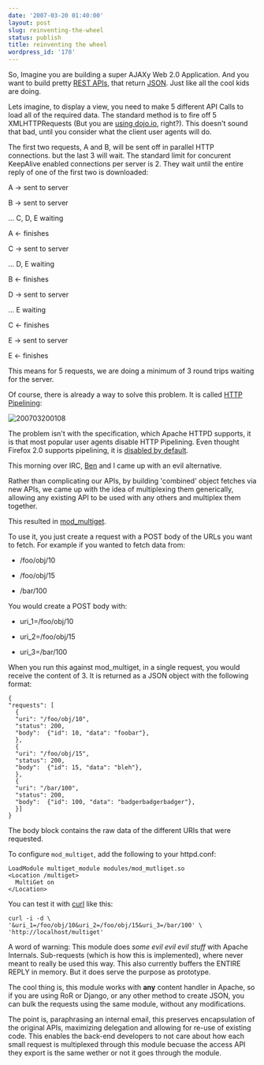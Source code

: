 ```yaml
---
date: '2007-03-20 01:40:00'
layout: post
slug: reinventing-the-wheel
status: publish
title: reinventing the wheel
wordpress_id: '178'
---
```



So, Imagine you are building a super AJAXy Web 2.0 Application.  And you want to build pretty [REST APIs](http://en.wikipedia.org/wiki/REST), that return [JSON](http://www.json.org/).  Just like all the cool kids are doing.



Lets imagine, to display a view, you need to make 5 different API Calls to load all of the required data.  The standard method is to fire off 5 XMLHTTPRequests (But you are [using dojo.io](http://dojotoolkit.org/intro_to_dojo_io.html), right?).  This doesn't sound that bad, until you consider what the client user agents will do.



The first two requests, A and B, will be sent off in parallel HTTP connections. but the last 3 will wait.  The standard limit for concurent KeepAlive enabled connections per server is 2. They wait until the entire reply of one of the first two is downloaded:


> 
A -> sent to server
  
B -> sent to server
  
... C, D, E waiting
  
A <- finishes
  
C -> sent to server



... D, E waiting


> 
B <- finishes
  
D -> sent to server



... E waiting


> 
C <- finishes
  
E -> sent to server
  
E <- finishes



This means for 5 requests, we are doing a minimum of 3 round trips waiting for the server.



Of course, there is already a way to solve this problem. It is called [HTTP Pipelining](http://en.wikipedia.org/wiki/HTTP_pipelining):



![200703200108](http://journal.paul.querna.org/files/200703200108.jpg)



The problem isn't with the specification, which Apache HTTPD supports, it is that most popular user agents disable HTTP Pipelining.   Even thought Firefox 2.0 supports pipelining, it is [disabled by default](http://www.mozilla.org/support/firefox/tips#oth_pipelining).



This morning over IRC, [Ben](http://blowery.org/blog/) and I came up with an evil alternative.



Rather than complicating our APIs, by building 'combined' object fetches via new APIs, we came up with the idea of multiplexing them generically, allowing any existing API to be used with any others and multiplex them together.



This resulted in [mod_multiget](http://svn.i-want-a-pony.com/repos/mod_multiget/trunk/mod_mutliget.c).



To use it, you just create a request with a POST body of the URLs you want to fetch.  For example if you wanted to fetch data from:




  * /foo/obj/10


  * /foo/obj/15


  * /bar/100




You would create a POST body with:




  * uri_1=/foo/obj/10


  * uri_2=/foo/obj/15


  * uri_3=/bar/100




When you run this against mod_multiget, in a single request, you would receive the content of 3.  It is returned as a JSON object with the following format:



    {
    "requests": [
      {
      "uri": "/foo/obj/10",
      "status": 200,
      "body":  {"id": 10, "data": "foobar"},
      },
      {
      "uri": "/foo/obj/15",
      "status": 200,
      "body":  {"id": 15, "data": "bleh"},
      },
      {
      "uri": "/bar/100",
      "status": 200,
      "body":  {"id": 100, "data": "badgerbadgerbadger"},
      }]
    }

The body block contains the raw data of the different URIs that were requested.



To configure `mod_multiget`, add the following to your httpd.conf:



    LoadModule multiget_module modules/mod_mutliget.so
    <Location /multiget>
      MultiGet on
    </Location>



You can test it with [curl](http://curl.haxx.se/) like this:


    curl -i -d \
    '&uri_1=/foo/obj/10&uri_2=/foo/obj/15&uri_3=/bar/100' \
    'http://localhost/multiget'



A word of warning:  This module does _some evil evil evil stuff_ with Apache Internals.  Sub-requests (which is how this is implemented), where never meant to really be used this way.  This also currently buffers the ENTIRE REPLY in memory.  But it does serve the purpose as prototype.



The cool thing is, this module works with **any** content handler in Apache, so if you are using RoR or Django, or any other method to create JSON, you can bulk the requests using the same module, without any modifications.



The point is, paraphrasing an internal email, this preserves encapsulation of the original APIs, maximizing delegation and allowing for re-use of existing code. This enables the back-end developers to not care about how each small request is multiplexed through this module becuase the access API they export is the same wether or not it goes through the module.

